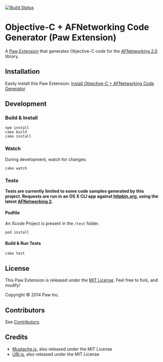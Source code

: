 [![Build Status](https://travis-ci.org/luckymarmot/Paw-ObjCAFNetworkingCodeGenerator.svg?branch=master)](https://travis-ci.org/luckymarmot/Paw-ObjCAFNetworkingCodeGenerator)

# Objective-C + AFNetworking Code Generator (Paw Extension)

A [Paw Extension](http://luckymarmot.com/paw/extensions/) that generates Objective-C code for the [AFNetworking 2.0](http://afnetworking.com) library.

## Installation

Easily install this Paw Extension: [Install Objective-C + AFNetworking Code Generator](http://luckymarmot.com/paw/extensions/ObjCAFNetworkingCodeGenerator)

## Development

### Build & Install

```shell
npm install
cake build
cake install
```

### Watch

During development, watch for changes:

```shell
cake watch
```

### Tests

**Tests are currently limited to some code samples generated by this project. Requests are run in an OS X CLI app against [httpbin.org](http://httpbin.org/), using the latest [AFNetworking 2](https://github.com/AFNetworking/AFNetworking).**

#### Podfile

An Xcode Project is present in the `/test` folder.

```shell
pod install
```

#### Build & Run Tests

```shell
cake test
```

## License

This Paw Extension is released under the [MIT License](LICENSE). Feel free to fork, and modify!

Copyright © 2014 Paw Inc.

## Contributors

See [Contributors](https://github.com/luckymarmot/Paw-ObjCAFNetworkingCodeGenerator/graphs/contributors).

## Credits

* [Mustache.js](https://github.com/janl/mustache.js/), also released under the MIT License
* [URI.js](http://medialize.github.io/URI.js/), also released under the MIT License
